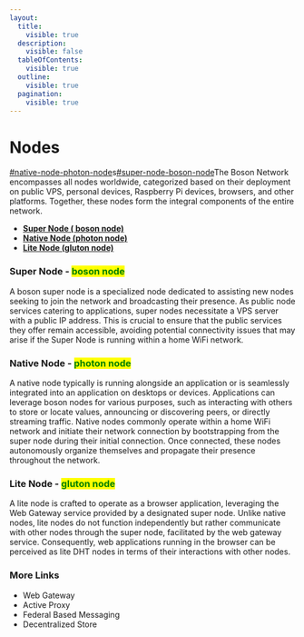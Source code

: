 ```yaml
---
layout:
  title:
    visible: true
  description:
    visible: false
  tableOfContents:
    visible: true
  outline:
    visible: true
  pagination:
    visible: true
---
```


# Nodes

[#native-node-photon-node](nodes.md#native-node-photon-node "mention")s[#super-node-boson-node](nodes.md#super-node-boson-node "mention")The Boson Network encompasses all nodes worldwide, categorized based on their deployment on public VPS, personal devices, Raspberry Pi devices, browsers, and other platforms. Together, these nodes form the integral components of the entire network.

* [**Super Node ( boson node)**](nodes.md#super-node-boson-node)
* [**Native Node (photon node)**](nodes.md#native-node-photon-node)
* [**Lite Node (gluton node)**](nodes.md#lite-node-gluton-node)

### Super Node - <mark style="color:green;">boson node</mark>

A boson super node is a specialized node dedicated to assisting new nodes seeking to join the network and broadcasting their presence. As public node services catering to applications, super nodes necessitate a VPS server with a public IP address. This is crucial to ensure that the public services they offer remain accessible, avoiding potential connectivity issues that may arise if the Super Node is running within a home WiFi network.

### Native Node - <mark style="color:green;">photon node</mark>

A native node typically is running alongside an application or is seamlessly integrated into an application on desktops or devices. Applications can leverage boson nodes for various purposes, such as interacting with others to store or locate values, announcing or discovering peers, or directly streaming traffic. Native nodes commonly operate within a home WiFi network and initiate their network connection by bootstrapping from the super node during their initial connection. Once connected, these nodes autonomously organize themselves and propagate their presence throughout the network.

### Lite Node - <mark style="color:green;">gluton node</mark>

A lite node is crafted to operate as a browser application, leveraging the Web Gateway service provided by a designated super node. Unlike native nodes, lite nodes do not function independently but rather communicate with other nodes through the super node, facilitated by the web gateway service. Consequently, web applications running in the browser can be perceived as lite DHT nodes in terms of their interactions with other nodes.

### More Links

* Web Gateway
* Active Proxy
* Federal Based Messaging
* Decentralized Store
